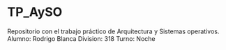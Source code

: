# TP_AySO
Repositorio con el trabajo práctico de Arquitectura y Sistemas operativos.
Alumno: Rodrigo Blanca
Division: 318
Turno: Noche
